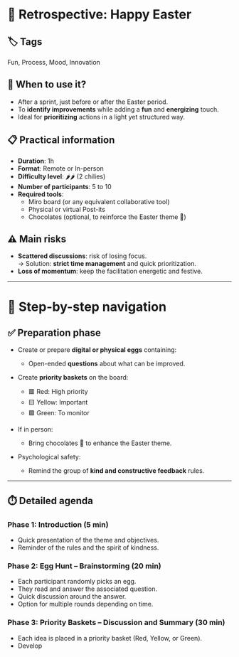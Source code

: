 # 🧠 Retrospective: Happy Easter

## 🏷️ Tags
Fun, Process, Mood, Innovation

## 🎯 When to use it?
- After a sprint, just before or after the Easter period.
- To **identify improvements** while adding a **fun** and **energizing** touch.
- Ideal for **prioritizing** actions in a light yet structured way.

## 📋 Practical information
- **Duration**: 1h
- **Format**: Remote or In-person
- **Difficulty level**: 🌶️🌶️ (2 chilies)
- **Number of participants**: 5 to 10
- **Required tools**:
  - Miro board (or any equivalent collaborative tool)
  - Physical or virtual Post-its
  - Chocolates (optional, to reinforce the Easter theme 🎉)

## ⚠️ Main risks
- **Scattered discussions**: risk of losing focus.  
  → Solution: **strict time management** and quick prioritization.
- **Loss of momentum**: keep the facilitation energetic and festive.

---

# 🧭 Step-by-step navigation

## ✅ Preparation phase
- Create or prepare **digital or physical eggs** containing:
  - Open-ended **questions** about what can be improved.
- Create **priority baskets** on the board:
  - 🟥 Red: High priority
  - 🟨 Yellow: Important
  - 🟩 Green: To monitor

- If in person:
  - Bring chocolates 🍫 to enhance the Easter theme.
- Psychological safety:
  - Remind the group of **kind and constructive feedback** rules.

---

## ⏱️ Detailed agenda

### Phase 1: Introduction (5 min)
- Quick presentation of the theme and objectives.
- Reminder of the rules and the spirit of kindness.

### Phase 2: Egg Hunt – Brainstorming (20 min)
- Each participant randomly picks an egg.
- They read and answer the associated question.
- Quick discussion around the answer.
- Option for multiple rounds depending on time.

### Phase 3: Priority Baskets – Discussion and Summary (30 min)
- Each idea is placed in a priority basket (Red, Yellow, or Green).
- Develop
